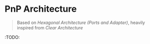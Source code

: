 # PnP Architecture

> Based on *Hexagonal Architecture (Ports and Adapter)*, heavily inspired from *Clear Architecture* 

:TODO:
